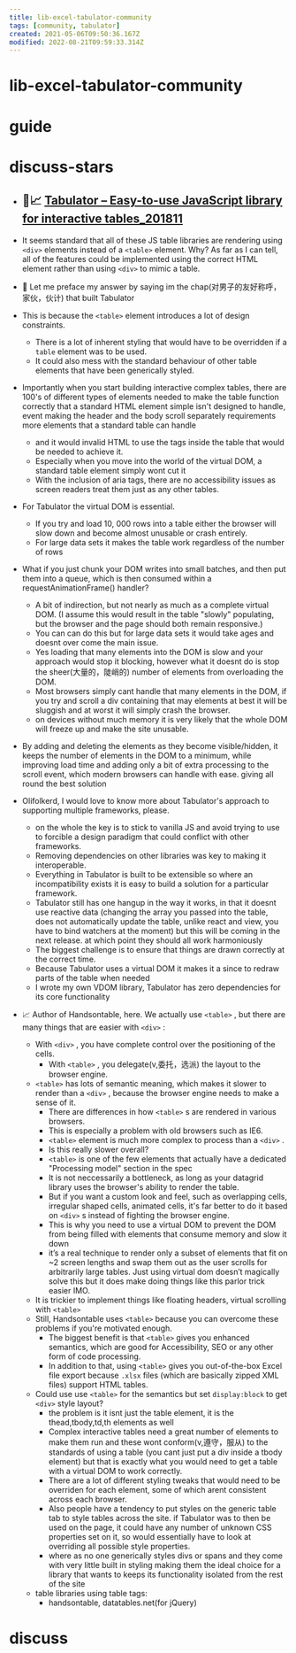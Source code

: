 ```yaml
---
title: lib-excel-tabulator-community
tags: [community, tabulator]
created: 2021-05-06T09:50:36.167Z
modified: 2022-08-21T09:59:33.314Z
---
```


# lib-excel-tabulator-community

# guide

# discuss-stars
- ## 🚀📈 [Tabulator – Easy-to-use JavaScript library for interactive tables_201811](https://news.ycombinator.com/item?id=18568072)
- It seems standard that all of these JS table libraries are rendering using `<div>` elements instead of a `<table>` element. Why? As far as I can tell, all of the features could be implemented using the correct HTML element rather than using `<div>` to mimic a table.

- 🌰 Let me preface my answer by saying im the chap(对男子的友好称呼，家伙，伙计) that built Tabulator
- This is because the `<table>` element introduces a lot of design constraints.
  - There is a lot of inherent styling that would have to be overridden if a `table` element was to be used. 
  - It could also mess with the standard behaviour of other table elements that have been generically styled.
- Importantly when you start building interactive complex tables, there are 100's of different types of elements needed to make the table function correctly that a standard HTML element simple isn't designed to handle, event making the header and the body scroll separately requirements more elements that a standard table can handle 
  - and it would invalid HTML to use the tags inside the table that would be needed to achieve it.
  - Especially when you move into the world of the virtual DOM, a standard table element simply wont cut it
  - With the inclusion of aria tags, there are no accessibility issues as screen readers treat them just as any other tables.
- For Tabulator the virtual DOM is essential. 
  - If you try and load 10, 000 rows into a table either the browser will slow down and become almost unusable or crash entirely.
  - For large data sets it makes the table work regardless of the number of rows
- What if you just chunk your DOM writes into small batches, and then put them into a queue, which is then consumed within a requestAnimationFrame() handler?
  - A bit of indirection, but not nearly as much as a complete virtual DOM. (I assume this would result in the table "slowly" populating, but the browser and the page should both remain responsive.)
  - You can can do this but for large data sets it would take ages and doesnt over come the main issue.
  - Yes loading that many elements into the DOM is slow and your approach would stop it blocking, however what it doesnt do is stop the sheer(大量的，陡峭的) number of elements from overloading the DOM.
  - Most browsers simply cant handle that many elements in the DOM, if you try and scroll a div containing that may elements at best it will be sluggish and at worst it will simply crash the browser. 
  - on devices without much memory it is very likely that the whole DOM will freeze up and make the site unusable.
- By adding and deleting the elements as they become visible/hidden, it keeps the number of elements in the DOM to a minimum, while improving load time and adding only a bit of extra processing to the scroll event, which modern browsers can handle with ease. giving all round the best solution

- Olifolkerd, I would love to know more about Tabulator's approach to supporting multiple frameworks, please.
  - on the whole the key is to stick to vanilla JS and avoid trying to use to forcible a design paradigm that could conflict with other frameworks.
  - Removing dependencies on other libraries was key to making it interoperable.
  - Everything in Tabulator is built to be extensible so where an incompatibility exists it is easy to build a solution for a particular framework.
  - Tabulator still has one hangup in the way it works, in that it doesnt use reactive data (changing the array you passed into the table, does not automatically update the table, unlike react and view, you have to bind watchers at the moment) but this will be coming in the next release. at which point they should all work harmoniously
  - The biggest challenge is to ensure that things are drawn correctly at the correct time. 
  - Because Tabulator uses a virtual DOM it makes it a since to redraw parts of the table when needed
  - I wrote my own VDOM library, Tabulator has zero dependencies for its core functionality

- 📈 Author of Handsontable, here. We actually use `<table>` , but there are many things that are easier with `<div>` :
  - With `<div>` , you have complete control over the positioning of the cells. 
    - With `<table>` , you delegate(v,委托，选派) the layout to the browser engine. 
  - `<table>` has lots of semantic meaning, which makes it slower to render than a `<div>` , because the browser engine needs to make a sense of it. 
    - There are differences in how `<table>` s are rendered in various browsers. 
    - This is especially a problem with old browsers such as IE6. 
    - `<table>` element is much more complex to process than a `<div>` .
    - Is this really slower overall? 
    - `<table>` is one of the few elements that actually have a dedicated "Processing model" section in the spec
    - It is not neccessarily a bottleneck, as long as your datagrid library uses the browser's ability to render the table. 
    - But if you want a custom look and feel, such as overlapping cells, irregular shaped cells, animated cells, it's far better to do it based on `<div>` s instead of fighting the browser engine.
    - This is why you need to use a virtual DOM to prevent the DOM from being filled with elements that consume memory and slow it down
    - it’s a real technique to render only a subset of elements that fit on ~2 screen lengths and swap them out as the user scrolls for arbitrarily large tables. Just using virtual dom doesn’t magically solve this but it does make doing things like this parlor trick easier IMO.
  - It is trickier to implement things like floating headers, virtual scrolling with `<table>`
  - Still, Handsontable uses `<table>` because you can overcome these problems if you're motivated enough. 
    - The biggest benefit is that `<table>` gives you enhanced semantics, which are good for Accessibility, SEO or any other form of code processing.
    - In addition to that, using `<table>` gives you out-of-the-box Excel file export because `.xlsx` files (which are basically zipped XML files) support HTML tables.
  - Could use use `<table>` for the semantics but set `display:block` to get `<div>` style layout?
    - the problem is it isnt just the table element, it is the thead,tbody,td,th elements as well
    - Complex interactive tables need a great number of elements to make them run and these wont conform(v,遵守，服从) to the standards of using a table (you cant just put a div inside a tbody element) but that is exactly what you would need to get a table with a virtual DOM to work correctly.
    - There are a lot of different styling tweaks that would need to be overriden for each element, some of which arent consistent across each browser.
    - Also people have a tendency to put styles on the generic table tab to style tables across the site. if Tabulator was to then be used on the page, it could have any number of unknown CSS properties set on it, so would essentially have to look at overriding all possible style properties.
    - where as no one generically styles divs or spans and they come with very little built in styling making them the ideal choice for a library that wants to keeps its functionality isolated from the rest of the site
  - table libraries using table tags:
    - handsontable, datatables.net(for jQuery)
# discuss

